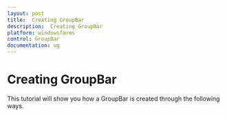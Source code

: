 ```yaml
---
layout: post
title:  Creating GroupBar
description:  Creating GroupBar
platform: windowsforms
control: GroupBar
documentation: ug
---
```

# Creating GroupBar

This tutorial will show you how a GroupBar is created through the following ways.
